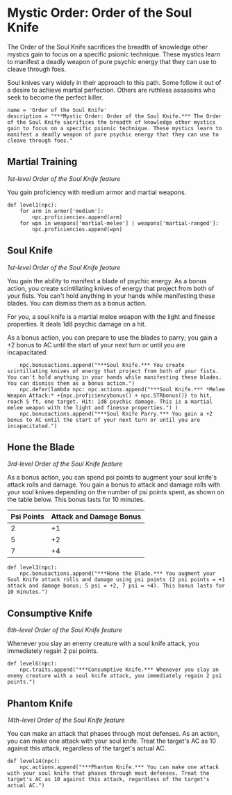 # Mystic Order: Order of the Soul Knife
The Order of the Soul Knife sacrifices the breadth of knowledge other mystics gain to focus on a specific psionic technique. These mystics learn to manifest a deadly weapon of pure psychic energy that they can use to cleave through foes.

Soul knives vary widely in their approach to this path. Some follow it out of a desire to achieve martial perfection. Others are ruthless assassins who seek to become the perfect killer.

```
name = 'Order of the Soul Knife'
description = "***Mystic Order: Order of the Soul Knife.*** The Order of the Soul Knife sacrifices the breadth of knowledge other mystics gain to focus on a specific psionic technique. These mystics learn to manifest a deadly weapon of pure psychic energy that they can use to cleave through foes."
```

## Martial Training
*1st-level Order of the Soul Knife feature*

You gain proficiency with medium armor and martial weapons.

```
def level1(npc):
    for arm in armor['medium']:
        npc.proficiencies.append(arm)
    for wpn in weapons['martial-melee'] | weapons['martial-ranged']:
        npc.proficiencies.append(wpn)
```

## Soul Knife
*1st-level Order of the Soul Knife feature*

You gain the ability to manifest a blade of psychic energy. As a bonus action, you create scintillating knives of energy that project from both of your fists. You can't hold anything in your hands while manifesting these blades. You can dismiss them as a bonus action.

For you, a soul knife is a martial melee weapon with the light and finesse properties. It deals 1d8 psychic damage on a hit.

As a bonus action, you can prepare to use the blades to parry; you gain a +2 bonus to AC until the start of your next turn or until you are incapacitated.

```
    npc.bonusactions.append("***Soul Knife.*** You create scintillating knives of energy that project from both of your fists. You can't hold anything in your hands while manifesting these blades. You can dismiss them as a bonus action.")
    npc.defer(lambda npc: npc.actions.append("***Soul Knife.*** *Melee Weapon Attack:* +{npc.proficiencybonus() + npc.STRbonus()} to hit, reach 5 ft, one target. Hit: 1d8 psychic damage. This is a martial melee weapon with the light and finesse properties.") )
    npc.bonusactions.append("***Soul Knife Parry.*** You gain a +2 bonus to AC until the start of your next turn or until you are incapacitated.")
```

## Hone the Blade
*3rd-level Order of the Soul Knife feature*

As a bonus action, you can spend psi points to augment your soul knife's attack rolls and damage. You gain a bonus to attack and damage rolls with your soul knives depending on the number of psi points spent, as shown on the table below. This bonus lasts for 10 minutes.

Psi Points|Attack and Damage Bonus
----------|-------------------
2|+1
5|+2
7|+4

```
def level3(npc):
    npc.bonusactions.append("***Hone the Blade.*** You augment your Soul Knife attack rolls and damage using psi points (2 psi points = +1 attack and damage bonus; 5 psi = +2, 7 psi = +4). This bonus lasts for 10 minutes.")
```

## Consumptive Knife
*6th-level Order of the Soul Knife feature*

Whenever you slay an enemy creature with a soul knife attack, you immediately regain 2 psi points.

```
def level6(npc):
    npc.traits.append("***Consumptive Knife.*** Whenever you slay an enemy creature with a soul knife attack, you immediately regain 2 psi points.")
```

## Phantom Knife
*14th-level Order of the Soul Knife feature*

You can make an attack that phases through most defenses. As an action, you can make one attack with your soul knife. Treat the target's AC as 10 against this attack, regardless of the target's actual AC.

```
def level14(npc):
    npc.actions.append("***Phantom Knife.*** You can make one attack with your soul knife that phases through most defenses. Treat the target's AC as 10 against this attack, regardless of the target's actual AC.")
```
